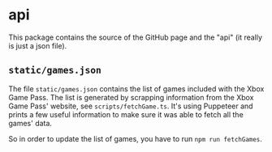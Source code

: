 # api

This package contains the source of the GitHub page and the "api" (it really is just a json file).

## `static/games.json`

The file `static/games.json` contains the list of games included with the Xbox Game Pass.
The list is generated by scrapping information from the Xbox Game Pass' website, see `scripts/fetchGame.ts`.
It's using Puppeteer and prints a few useful information to make sure it was able to fetch all the games' data.

So in order to update the list of games, you have to run `npm run fetchGames`.

